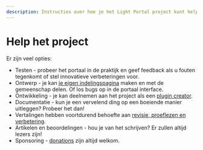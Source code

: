```yaml
---
description: Instructies over hoe je het Light Portal project kunt helpen
---
```


# Help het project

Er zijn veel opties:

- Testen - probeer het portaal in de praktijk en geef feedback als u fouten tegenkomt of stel innovatieve verbeteringen voor.
- Ontwerp - je kan [je eigen indelingspagina](./create-layout.md) maken en met de gemeenschap delen. Of los bugs op in de portaal interface.
- Ontwikkeling - je kan deelnemen aan het project als een [plugin creator](../plugins/create-new.md).
- Documentatie - kun je een vervelend ding op een boeiende manier uitleggen? Probeer het dan!
- Vertalingen hebben voortdurend behoefte aan [revisie, proeflezen en verbetering](https://crowdin.com/project/light-portal).
- Artikelen en beoordelingen - hou je van het schrijven? Er zullen altijd lezers zijn!
- Sponsoring - [donations](https://ko-fi.com/dragomano/) zijn altijd welkom.
